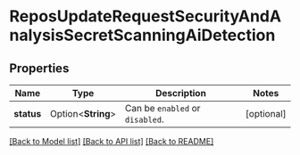 # ReposUpdateRequestSecurityAndAnalysisSecretScanningAiDetection

## Properties

Name | Type | Description | Notes
------------ | ------------- | ------------- | -------------
**status** | Option<**String**> | Can be `enabled` or `disabled`. | [optional]

[[Back to Model list]](../README.md#documentation-for-models) [[Back to API list]](../README.md#documentation-for-api-endpoints) [[Back to README]](../README.md)


